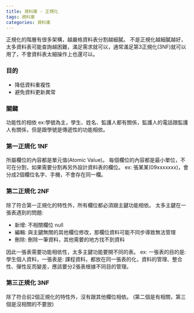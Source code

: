```yaml
---
title: 資料庫 - 正規化
tags: 資料庫
categories: 資料庫
---
```

正規化的階層有很多架構，越嚴格資料表分割越細膩。
不是正規化越細膩越好，太多資料表可能查詢越困難，滿足需求就可以，通常滿足第3正規化(3NF)就可以用了，不會資料表太細操作上也還可以。
<!--more-->

### 目的
- 降低資料重複性
- 避免資料更新異常

### 關鍵
功能性的相依
ex:學號為主，學生、姓名、監護人都有關係，監護人的電話跟監護人有關係，但是跟學號是傳遞性的功能相依。

### 第一正規化 1NF
所屬欄位的內容都是單元值(Atomic Value)。
每個欄位的內容都是最小單位，不可在分割，如果需要分割再另外設計資料表的欄位。
ex: 張某某(09xxxxxxx)，會分成2個欄位名字、手機，不會存在同一欄。

### 第二正規化 2NF
除了符合第一正規化的特性外，所有欄位都必須跟主鍵功能相依。
太多主鍵在一張表遇到的問題:
- 新增: 不相關欄位 null
- 編輯: 與主鍵無關的其他欄位修改，那欄位資料可能不同步導致無法管理
- 刪除: 刪除一筆資料，其他需要的地方找不到資料

因此一張表需要功能相依性，太多主鍵功能要開不同的表。
ex: 一張表的目的是: 學生個人資料，一張表是: 課程資料，都放在同一張表的化，資料的管理、整合性、彈性反而變差，應該要分2張表根據不同目的管理。

### 第三正規化 3NF
除了符合前2個正規化的特性外，沒有跟其他欄位相依。
(第二個是有相關，第三個是沒相關的不要放)
